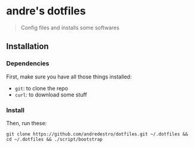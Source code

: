 # andre's dotfiles

> Config files and installs some softwares

## Installation

### Dependencies

First, make sure you have all those things installed:

- `git`: to clone the repo
- `curl`: to download some stuff

### Install

Then, run these:

```console
git clone https://github.com/andredestro/dotfiles.git ~/.dotfiles && cd ~/.dotfiles && ./script/bootstrap
```
